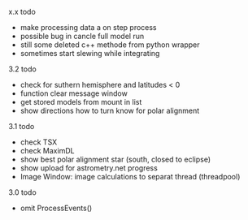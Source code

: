 x.x todo
- make processing data a on step process
- possible bug in cancle full model run
- still some deleted c++ methode from python wrapper
- sometimes start slewing while integrating

3.2 todo
- check for suthern hemisphere and latitudes < 0
- function clear message window
- get stored models from mount in list
- show directions how to turn know for polar alignment

3.1 todo
- check TSX
- check MaximDL
- show best polar alignment star (south, closed to eclipse)
- show upload for astrometry.net progress
- Image Window: image calculations to separat thread (threadpool)

3.0 todo

- omit ProcessEvents()
